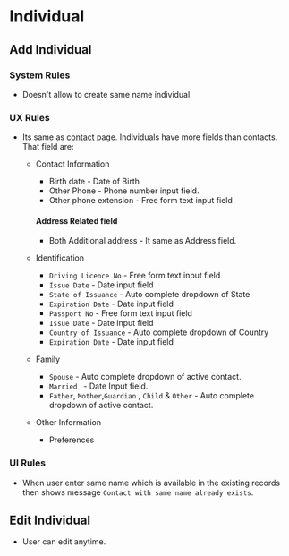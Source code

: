 # Individual



## Add Individual

### System Rules

- Doesn't allow to create same name individual

### UX Rules

- Its same as [contact](../contacts/requirements.md#individual) page. Individuals have more fields than contacts. That field are: 

  - Contact Information

    - Birth date - Date of Birth
    - Other Phone - Phone number input field.
    - Other phone extension - Free form text input field

    #### Address Related field

    - Both Additional address - It same as Address field.

  - Identification

    - `Driving Licence No` - Free form text input field
    - `Issue Date` - Date input field
    - `State of Issuance` - Auto complete dropdown of State
    - `Expiration Date` - Date input field
    - `Passport No` - Free form text input field
    - `Issue Date` - Date input field
    - `Country of Issuance` - Auto complete dropdown of Country
    - `Expiration Date` - Date input field

  - Family

    - `Spouse` - Auto complete dropdown of active contact.
    - `Married ` - Date Input field.
    - `Father`, `Mother`,`Guardian` , `Child`  & `Other` - Auto complete dropdown of active contact.

  - Other Information
    - Preferences

### UI Rules

- When user enter same name which is available in the existing records then shows message `Contact with same name already exists`.



## Edit Individual

- User can edit anytime.

  

